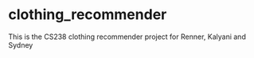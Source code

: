 # clothing_recommender
This is the CS238 clothing recommender project for Renner, Kalyani and Sydney